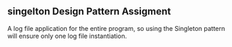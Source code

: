 ## singelton Design Pattern Assigment
A log file application for the entire program, so using the Singleton pattern will ensure only one log file instantiation.

